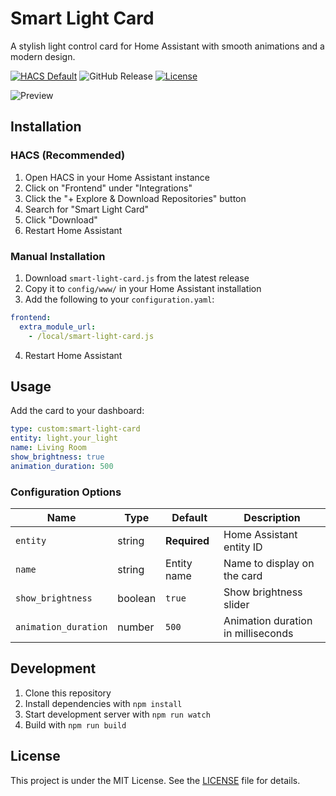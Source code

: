 # Smart Light Card

A stylish light control card for Home Assistant with smooth animations and a modern design.

[![HACS Default][hacs-shield]][hacs]
![GitHub Release](https://img.shields.io/github/v/release/Sr-0w/Better-Cards)
[![License][license-shield]](LICENSE)

![Preview](preview.gif)

## Installation

### HACS (Recommended)

1. Open HACS in your Home Assistant instance
2. Click on "Frontend" under "Integrations"
3. Click the "+ Explore & Download Repositories" button
4. Search for "Smart Light Card"
5. Click "Download"
6. Restart Home Assistant

### Manual Installation

1. Download `smart-light-card.js` from the latest release
2. Copy it to `config/www/` in your Home Assistant installation
3. Add the following to your `configuration.yaml`:

```yaml
frontend:
  extra_module_url:
    - /local/smart-light-card.js
```

4. Restart Home Assistant

## Usage

Add the card to your dashboard:

```yaml
type: custom:smart-light-card
entity: light.your_light
name: Living Room
show_brightness: true
animation_duration: 500
```

### Configuration Options

| Name | Type | Default | Description |
|------|------|---------|-------------|
| `entity` | string | **Required** | Home Assistant entity ID |
| `name` | string | Entity name | Name to display on the card |
| `show_brightness` | boolean | `true` | Show brightness slider |
| `animation_duration` | number | `500` | Animation duration in milliseconds |

## Development

1. Clone this repository
2. Install dependencies with `npm install`
3. Start development server with `npm run watch`
4. Build with `npm run build`

## License

This project is under the MIT License. See the [LICENSE](LICENSE) file for details.

[hacs-shield]: https://img.shields.io/badge/HACS-Default-orange.svg
[hacs]: https://github.com/hacs/integration
[releases-shield]: https://img.shields.io/github/release/yourusername/smart-light-card.svg
[releases]: https://github.com/yourusername/smart-light-card/releases
[license-shield]: https://img.shields.io/github/license/yourusername/smart-light-card.svg
